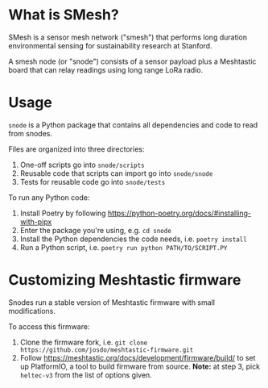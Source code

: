 # What is SMesh?
SMesh is a sensor mesh network ("smesh") that performs long duration environmental sensing for sustainability research at Stanford.

A smesh node (or "snode") consists of a sensor payload plus a Meshtastic board that can relay readings using long range LoRa radio.

# Usage
`snode` is a Python package that contains all dependencies and code to read from snodes.

Files are organized into three directories:
1. One-off scripts go into `snode/scripts`
2. Reusable code that scripts can import go into `snode/snode`
3. Tests for reusable code go into `snode/tests`

To run any Python code:
1. Install Poetry by following https://python-poetry.org/docs/#installing-with-pipx
2. Enter the package you're using, e.g. `cd snode`
3. Install the Python dependencies the code needs, i.e. `poetry install`
4. Run a Python script, i.e. `poetry run python PATH/TO/SCRIPT.PY`

# Customizing Meshtastic firmware
Snodes run a stable version of Meshtastic firmware with small modifications.

To access this firmware:
1. Clone the firmware fork, i.e. `git clone https://github.com/josdo/meshtastic-firmware.git`
2. Follow https://meshtastic.org/docs/development/firmware/build/ to set up PlatformIO, a tool to build firmware from source. 
   **Note:** at step 3, pick `heltec-v3` from the list of options given.
   
